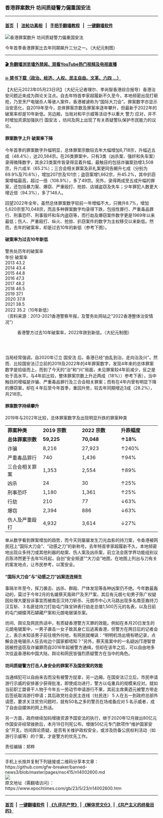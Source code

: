 ### 香港罪案数升 坊间质疑警力偏重国安法
------------------------

#### [首页](https://github.com/gfw-breaker/banned-news3/blob/master/README.md) &nbsp;&nbsp;|&nbsp;&nbsp; [法轮功真相](https://github.com/begood0513/basic/blob/master/README.md)  &nbsp;&nbsp;|&nbsp;&nbsp; [手把手翻墙教程](https://github.com/gfw-breaker/guides/wiki)  &nbsp;&nbsp;|&nbsp;&nbsp; [一键翻墙软件](https://github.com/gfw-breaker/nogfw/blob/master/README.md)  



<div><img alt="香港罪案数升 坊间质疑警力偏重国安法" class="attachment-djy_600_400 size-djy_600_400 wp-post-image" src="https://i.epochtimes.com/assets/uploads/2023/05/id14002601-1-600x400.png"/>
<div class="caption">
 <p>
  今年首季香港罪案比去年同期飙升三分之一。（大纪元制图）
 </p>
</div></div><hr/>

#### [ 🎬  免翻墙浏览墙外禁闻、观看YouTube热门视频及电视直播](https://github.com/gfw-breaker/HelloWorld)

#### [ 💥  禁书下载（政治、经济、人权、民主自由、文革、六四 ...）](https://github.com/gfw-breaker/books/blob/master/README.md)

<div><p>
 【大纪元2023年05月23日讯】（大纪元记者理尔、李尚智香港综合报导）香港治安问题近来成为舆论关注点。自去年特首李家超履新不久至今，本地频密出现打砸抢，乃至烹尸电锯杀人等骇人案件，香港被谑称为“国际大刀会”。罪案数字亦显示治安恶化，自2019年至今，总体罪案宗数及罪案率逐年攀升，但最新于2022年的破案率却是10年新低。另边厢，当局对和平示威等活动予以重大
 <ok href="https://www.epochtimes.com/gb/tag/%E8%AD%A6%E5%8A%9B.html">
  警力
 </ok>
 应对，并不时增加资源加强执行
 <ok href="https://www.epochtimes.com/gb/tag/%E5%9B%BD%E5%AE%89%E6%B3%95.html">
  国安法
 </ok>
 ，坊间及网上出现了有关质疑警队保护市民能力的议论。
</p>
<h4>
 罪案数字上升 破案率下降
</h4>
<p>
 今年首季的罪案数字升幅明显，总体罪案宗数较去年大幅增加6,718宗，升幅近五成（48.4%），达20,584宗。在26类罪案中，只有3类（凶杀案、强奸和失车案）录得微降数字，其余23类案件皆录得显着升幅，最触目的包括诈骗案劲增3,508宗，升六成半（65.2%）；三合会相关罪案及非礼案更同告飇升七成（分别为69.9%及70.6%），增加207宗及101宗；盗窃案增1,662宗，升45.2%，其中扒窃案增幅最高，超过一倍（108.9%），多了49宗。另外，录得两成至五成升幅的罪案，还包括暴力案、爆窃、严重殴打、抢掠、店铺盗窃及失车；少年罪犯人数更大增近倍（94.3%），多了148人。
</p>
<p>
 回望2022年全年，虽然总体罪案数字较前一年增幅不大，只微升8.7%，增加5,620宗至70,048宗，而且多种罪案数字均录得下跌，包括性罪行、严重毒品罪行、刑事恐吓、刑事毁坏和车内盗窃等，而行劫及爆窃案件数字更是1969年以来最低；伤人、严重殴打、纵火、抢掠、扒窃案件的数字为主权移交以来新低。然而，去年的破案率，却是过去10年的新低（参考下图）。
</p>
<h4>
 破案率为过去10年新低
</h4>
<p>
 警务处历年的破案率
 <br/>
 年份 破案率
 <br/>
 2013 43.2
 <br/>
 2014 43.4
 <br/>
 2015 44.8
 <br/>
 2016 47.3
 <br/>
 2017 48.2
 <br/>
 2018 46.5
 <br/>
 2019 37.1
 <br/>
 2020 37.8
 <br/>
 2021 38.5
 <br/>
 2022 35.2（10年新低）
 <br/>
 （资料来源：2013-2021香港警察年报，及警务处网站之“2022香港整体治安情况”）
</p>
<figure aria-describedby="caption-attachment-14002602" class="wp-caption aligncenter" id="attachment_14002602" style="width: 600px">
 <ok href=" https://i.epochtimes.com/assets/uploads/2023/05/id14002602-2-600x400.png" rel="noreferrer noopener" target="_blank">
  <img alt="" class="size-large wp-image-14002602" src="https://i.epochtimes.com/assets/uploads/2023/05/id14002602-2-600x400.png"/>
 </ok>
 <br/><figcaption class="wp-caption-text" id="caption-attachment-14002602">
  香港警方过去10年破案率，2022年跌到新低。（大纪元制图）
 </figcaption><br/>
</figure><br/>
<p>
 当局经常强调，自2020年订立
 <ok href="https://www.epochtimes.com/gb/tag/%E5%9B%BD%E5%AE%89%E6%B3%95.html">
  国安法
 </ok>
 后，香港已经“由乱到治，走向治及兴”。然而．比较国安法订立前的2019及2022年的4年罪案数字，发现4年来的总体罪案数字是拾级而上，而到了今天的“治”和“兴”局面，未见罪案较4年前减少，反之是处于高水平。与4年前比较，整体罪案宗数上升近两成（18%））参考下表），当中触目的增幅是诈骗、严重毒品罪行及三合会相关罪案；而有在4年内曾有明显下降的爆窃案，却在４年后至今年首季，重回升势，较去年同期增近3成（28.2%），共218宗。
</p>
<h4>
 罪案数字持续攀升
</h4>
<p>
 2019年与2022年比较，总体罪案数字及出现明显升跌的罪案种类
</p>
<table width="553">
 <tbody>
  <tr>
   <td width="138">
    <strong>
     罪案种类
    </strong>
   </td>
   <td width="138">
    <strong>
     2019
    </strong>
    <strong>
     宗数
    </strong>
   </td>
   <td width="138">
    <strong>
     2022
    </strong>
    <strong>
     宗数
    </strong>
   </td>
   <td width="138">
    <strong>
     升跌幅度
    </strong>
   </td>
  </tr>
  <tr>
   <td width="138">
    <strong>
     总体罪案宗数
    </strong>
   </td>
   <td width="138">
    <strong>
     59,225
    </strong>
   </td>
   <td width="138">
    <strong>
     70,048
    </strong>
   </td>
   <td width="138">
    <strong>
     ↑18%
    </strong>
   </td>
  </tr>
  <tr>
   <td width="138">
    诈骗
   </td>
   <td width="138">
    8,216
   </td>
   <td width="138">
    27,923
   </td>
   <td width="138">
    ↑240%
   </td>
  </tr>
  <tr>
   <td width="138">
    严重毒品罪行
   </td>
   <td width="138">
    740
   </td>
   <td width="138">
    1,436
   </td>
   <td width="138">
    ↑94%
   </td>
  </tr>
  <tr>
   <td width="138">
    三合会相关罪案
   </td>
   <td width="138">
    1,353
   </td>
   <td width="138">
    2,554
   </td>
   <td width="138">
    ↑89%
   </td>
  </tr>
  <tr>
   <td width="138">
    凶杀
   </td>
   <td width="138">
    24
   </td>
   <td width="138">
    30
   </td>
   <td width="138">
    ↑25%
   </td>
  </tr>
  <tr>
   <td width="138">
    刑事恐吓
   </td>
   <td width="138">
    1,180
   </td>
   <td width="138">
    1,361
   </td>
   <td width="138">
    ↑25%
   </td>
  </tr>
  <tr>
   <td width="138">
    行劫
   </td>
   <td width="138">
    210
   </td>
   <td width="138">
    77
   </td>
   <td width="138">
    ↓63%
   </td>
  </tr>
  <tr>
   <td width="138">
    爆窃
   </td>
   <td width="138">
    2,394
   </td>
   <td width="138">
    886
   </td>
   <td width="138">
    ↓63%
   </td>
  </tr>
  <tr>
   <td width="138">
    伤人及严重殴打
   </td>
   <td width="138">
    4,932
   </td>
   <td width="138">
    3,614
   </td>
   <td width="138">
    ↓27%
   </td>
  </tr>
 </tbody>
</table>
<p>
 单从数字看到罪案增加的趋势，而今天则屡屡发生刀光血影的持刀案，令香港被网民冠上“国际大刀会”、“动感之刀”的新称号。去年特首李家超履新不久，本地频密地出现众多持刀或其他利器的劫案、伤人案及凶杀案，前立法会医学界功能组别议员陈沛然更于去年10月起，自创“安全频道”“大刀会”地图，在地图上列出与刀有关的案发地点，让市民参考，以策安全。
</p>
<h4>
 “国际大刀会”与“动感之刀”凶案连连频生
</h4>
<p>
 事隔半年至今，挥刀袭击、凶杀、群殴、尸体发现等各种凶案仍不绝。今年数最轰动的，莫过于今年2月的名媛蔡天鳯碎尸及烹尸案，其后有元朗七旬男子陈广权疑因处理大厦投诉事宜而被南亚汉持刀斩杀、元朗市中心大马路出现多名南亚裔持刀汉互斩、３名匪徒持刀打劫屯门珠宝钟表行劫走总值1,500万元的名表，以及日前的屯门蝴蝶湾石罅藏尸案和元朗电锯谋杀案。
</p>
<p>
 坊间、舆论及网民热话中，有质疑香港警方灭罪的效能。例如在本月20日发生的元朗电锯案中，一男子袭击一女子致其身亡后逃离香港，但警方在两日后的记者会上，表示未知该男子前往境外何地，有网民就嘲讽：“明明机场出境有晒记录，点解会连电锯杀人狂去咗边个国家都唔知？”另外，蔡天鳯案中的一名疑凶邝港智曾因被控盗窃及诈骗罪而自2016年起被警方通缉，但却在该年之后，可以自由地多次往返香港和中国大陆，舆论和网民皆强烈质疑警方在当中的角色。
</p>
<h4>
 坊间质疑警方打击人身安全的罪案不及国安案的效能
</h4>
<p>
 当通缉犯可以自由来去而没有被警方捉拿，另一边厢，在国安法订立后，市民申请游行示威的安排甚少获得批准，即使成功进行，警方以屯重兵的规模来应对。就如当前职工盟骨干人物于今年五一劳动节申请游行不果，其前主席黄迺元被警方带走后签纸取消游行申请；其后政党社会民主连线（社民连）５人在五一到政府总部外请愿，要求关注贫穷问题时，就有50名之多的警员在场戒备应对５名示威者，成了自由自媒体的网上热话。
</p>
<p>
 另一方面，政府继续加码增拨资源予国安法的执行，继于2020年12月拨出80亿元作国安非经常拨款后，本月19日刊宪公布，增拨50亿元专门款项作“维护国家安全”开支。坊间舆论质疑，是否有关维护政权安全，或涉及防备公民权利活动（如游行示威等）的个案，才是警方的优先工作。
</p>
<p>
 责任编辑：郑桦
</p>
</div>
<hr/>
手机上长按并复制下列链接或二维码分享本文章：<br/>
https://github.com/gfw-breaker/banned-news3/blob/master/pages/nsc415/n14002600.md <br/>
<a href='https://github.com/gfw-breaker/banned-news3/blob/master/pages/nsc415/n14002600.md'><img src='https://github.com/gfw-breaker/banned-news3/blob/master/pages/nsc415/n14002600.md.png'/></a> <br/>
原文地址（需翻墙访问）：https://www.epochtimes.com/gb/23/5/23/n14002600.htm


------------------------
#### [首页](https://github.com/gfw-breaker/banned-news3/blob/master/README.md) &nbsp;|&nbsp; [一键翻墙软件](https://github.com/gfw-breaker/nogfw/blob/master/README.md) &nbsp;| [《九评共产党》](https://github.com/gfw-breaker/9ping.md/blob/master/README.md#九评之一评共产党是什么) | [《解体党文化》](https://github.com/gfw-breaker/jtdwh.md/blob/master/README.md) | [《共产主义的终极目的》](https://github.com/gfw-breaker/gczydzjmd.md/blob/master/README.md)


<img src='http://gfw-breaker.win/banned-news3/pages/nsc415/n14002600.md' width='0px' height='0px'/>